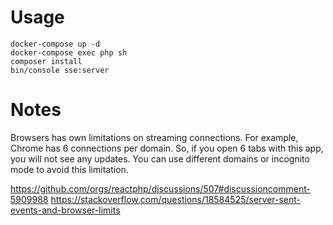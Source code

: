 # Usage
    docker-compose up -d
    docker-compose exec php sh
    composer install
    bin/console sse:server

# Notes
Browsers has own limitations on streaming connections. For example, Chrome has 6 connections per domain. So, if you open 6 tabs with this app, you will not see any updates. You can use different domains or incognito mode to avoid this limitation.

https://github.com/orgs/reactphp/discussions/507#discussioncomment-5909988
https://stackoverflow.com/questions/18584525/server-sent-events-and-browser-limits
